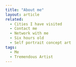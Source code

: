 ```yaml
---
title: "About me"
layout: article
related:
  - Cities I have visited
  - Contact me
  - Network with me
  - Six hours old
  - Self portrait concept art
tags:
  - Me
  - Tremendous Artist
---
```

